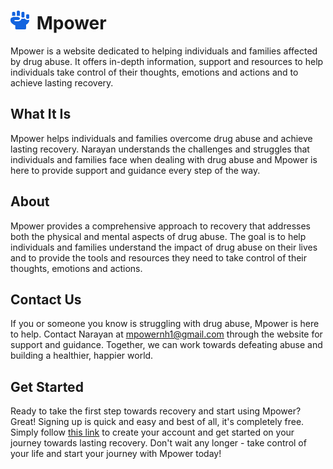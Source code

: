 # <img src="public/imgs/logo.webp" alt="logo" width="30" height="30" style="margin-right: 1%;"> Mpower

Mpower is a website dedicated to helping individuals and families affected by drug abuse. It offers in-depth information, support and resources to help individuals take control of their thoughts, emotions and actions and to achieve lasting recovery.

## What It Is
      
Mpower helps individuals and families overcome drug abuse and achieve lasting recovery. Narayan understands the challenges and struggles that individuals and families face when dealing with drug abuse and Mpower is here to provide support and guidance every step of the way.


## About

Mpower provides a comprehensive approach to recovery that addresses both the physical and mental aspects of drug abuse. The goal is to help individuals and families understand the impact of drug abuse on their lives and to provide the tools and resources they need to take control of their thoughts, emotions and actions.

## Contact Us

If you or someone you know is struggling with drug abuse, Mpower is here to help. Contact Narayan at [mpowernh1@gmail.com](mailto:mpowernh1@gmail.com) through the website for support and guidance. Together, we can work towards defeating abuse and building a healthier, happier world.

## Get Started

Ready to take the first step towards recovery and start using Mpower? Great! Signing up is quick and easy and best of all, it's completely free. Simply follow [this link](https://www.mpowernh.com/signup) to create your account and get started on your journey towards lasting recovery. Don't wait any longer - take control of your life and start your journey with Mpower today!